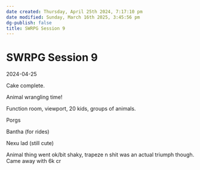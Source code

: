```yaml
---
date created: Thursday, April 25th 2024, 7:17:10 pm
date modified: Sunday, March 16th 2025, 3:45:56 pm
dg-publish: false
title: SWRPG Session 9
---
```


# SWRPG Session 9

2024-04-25

Cake complete.

Animal wrangling time!

Function room, viewport, 20 kids, groups of animals. 

Porgs

Bantha (for rides)

Nexu lad (still cute)

Animal thing went ok/bit shaky, trapeze n shit was an actual triumph though. Came away with 6k cr

